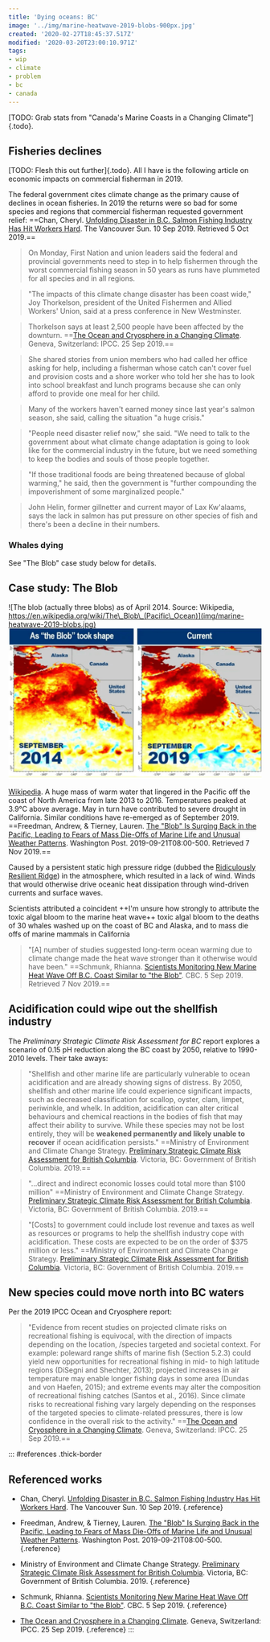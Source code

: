 ```yaml
---
title: 'Dying oceans: BC'
image: '../img/marine-heatwave-2019-blobs-900px.jpg'
created: '2020-02-27T18:45:37.517Z'
modified: '2020-03-20T23:00:10.971Z'
tags:
- wip
- climate
- problem
- bc
- canada
---
```



[TODO: Grab stats from "Canada's Marine Coasts in a Changing Climate"]{.todo}.

## Fisheries declines

[TODO: Flesh this out further]{.todo}. All I have is the following article on economic impacts on commercial fisherman in 2019.

The federal government cites climate change as the primary cause of declines in ocean fisheries. In 2019 the returns were so bad for some species and regions that commercial fisherman requested government relief: ==Chan, Cheryl. [Unfolding Disaster in B.C. Salmon Fishing Industry Has Hit Workers Hard](https://vancouversun.com/business/local-business/advocates-sound-alarm-on-unfolding-disaster-in-b-c-salmon-fishing-industry). The Vancouver Sun. 10 Sep 2019. Retrieved 5 Oct 2019.==

> On Monday, First Nation and union leaders said the federal and provincial governments need to step in to help fishermen through the worst commercial fishing season in 50 years as runs have plummeted for all species and in all regions.

> "The impacts of this climate change disaster has been coast wide," Joy Thorkelson, president of the United Fishermen and Allied Workers' Union, said at a press conference in New Westminster.

> Thorkelson says at least 2,500 people have been affected by the downturn. ==[The Ocean and Cryosphere in a Changing Climate](https://www.ipcc.ch/srocc/home/). Geneva, Switzerland: IPCC. 25 Sep 2019.==

> She shared stories from union members who had called her office asking for help, including a fisherman whose catch can't cover fuel and provision costs and a shore worker who told her she has to look into school breakfast and lunch programs because she can only afford to provide one meal for her child.

> Many of the workers haven't earned money since last year's salmon season, she said, calling the situation "a huge crisis."

> "People need disaster relief now," she said. "We need to talk to the government about what climate change adaptation is going to look like for the commercial industry in the future, but we need something to keep the bodies and souls of those people together.

> "If those traditional foods are being threatened because of global warming," he said, then the government is "further compounding the impoverishment of some marginalized people."

> John Helin, former gillnetter and current mayor of Lax Kw'alaams, says the lack in salmon has put pressure on other species of fish and there's been a decline in their numbers.

### Whales dying

See "The Blob" case study below for details.

## Case study: The Blob

![The blob (actually three blobs) as of April 2014. Source: Wikipedia, https://en.wikipedia.org/wiki/The\_Blob\_(Pacific\_Ocean)](img/marine-heatwave-2019-blobs.jpg) ![Sea surface temperature anomaly maps from 2014 and 2019. Source: National Oceanic and Atmospheric Administration](img/marine-heatwave-2019-the-blob.png)

[Wikipedia](https://en.wikipedia.org/wiki/The_Blob_(Pacific_Ocean)). A huge mass of warm water that lingered in the Pacific off the coast of North America from late 2013 to 2016. Temperatures peaked at 3.9°C above average. May in turn have contributed to severe drought in California. Similar conditions have re-emerged as of September 2019. ==Freedman, Andrew, & Tierney, Lauren. [The "Blob" Is Surging Back in the Pacific, Leading to Fears of Mass Die-Offs of Marine Life and Unusual Weather Patterns](https://www.washingtonpost.com/weather/2019/09/21/blob-is-surging-back-pacific-leading-fears-mass-die-offs-marine-life-unusual-weather-patterns/). Washington Post. 2019-09-21T08:00-500. Retrieved 7 Nov 2019.==

Caused by a persistent static high pressure ridge (dubbed the [Ridiculously Resilient Ridge](https://en.wikipedia.org/wiki/Ridiculously_Resilient_Ridge)) in the atmosphere, which resulted in a lack of wind. Winds that would otherwise drive oceanic heat dissipation through wind-driven currents and surface waves.

Scientists attributed a coincident ++I'm unsure how strongly to attribute the toxic algal bloom to the marine heat wave++ toxic algal bloom to the deaths of 30 whales washed up on the coast of BC and Alaska, and to mass die offs of marine mammals in California

> "\[A\] number of studies suggested long-term ocean warming due to climate change made the heat wave stronger than it otherwise would have been." ==Schmunk, Rhianna. [Scientists Monitoring New Marine Heat Wave Off B.C. Coast Similar to "the Blob"](https://www.cbc.ca/news/canada/british-columbia/marine-heatwave-2019-the-blob-1.5271870). CBC. 5 Sep 2019. Retrieved 7 Nov 2019.==

## Acidification could wipe out the shellfish industry

The *Preliminary Strategic Climate Risk Assessment for BC* report explores a scenario of 0.15 pH reduction along the BC coast by 2050, relative to 1990-2010 levels. Their take aways:

> "Shellfish and other marine life are particularly vulnerable to ocean acidification and are already showing signs of distress. By 2050, shellfish and other marine life could experience significant impacts, such as decreased classification for scallop, oyster, clam, limpet, periwinkle, and whelk. In addition, acidification can alter critical behaviours and chemical reactions in the bodies of fish that may affect their ability to survive. While these species may not be lost entirely, they will be **weakened permanently and likely unable to recover** if ocean acidification persists." ==Ministry of Environment and Climate Change Strategy. [Preliminary Strategic Climate Risk Assessment for British Columbia](https://www2.gov.bc.ca/gov/content/environment/climate-change/adaptation/risk-%20assessment). Victoria, BC: Government of British Columbia. 2019.==

> "...direct and indirect economic losses could total more than \$100 million" ==Ministry of Environment and Climate Change Strategy. [Preliminary Strategic Climate Risk Assessment for British Columbia](https://www2.gov.bc.ca/gov/content/environment/climate-change/adaptation/risk-%20assessment). Victoria, BC: Government of British Columbia. 2019.==

> "\[Costs\] to government could include lost revenue and taxes as well as resources or programs to help the shellfish industry cope with acidification. These costs are expected to be on the order of \$375 million or less." ==Ministry of Environment and Climate Change Strategy. [Preliminary Strategic Climate Risk Assessment for British Columbia](https://www2.gov.bc.ca/gov/content/environment/climate-change/adaptation/risk-%20assessment). Victoria, BC: Government of British Columbia. 2019.==

## New species could move north into BC waters

Per the 2019 IPCC Ocean and Cryosphere report:

> "Evidence from recent studies on projected climate risks on recreational fishing is equivocal, with the direction of impacts depending on the location, /species targeted and societal context. For example: poleward range shifts of marine fish (Section 5.2.3) could yield new opportunities for recreational fishing in mid- to high latitude regions (DiSegni and Shechter, 2013); projected increases in air temperature may enable longer fishing days in some area (Dundas and von Haefen, 2015); and extreme events may alter the composition of recreational fishing catches (Santos et al., 2016). Since climate risks to recreational fishing vary largely depending on the responses of the targeted species to climate-related pressures, there is low confidence in the overall risk to the activity." ==[The Ocean and Cryosphere in a Changing Climate](https://www.ipcc.ch/srocc/home/). Geneva, Switzerland: IPCC. 25 Sep 2019.==

::: #references .thick-border

## Referenced works

* Chan, Cheryl. [Unfolding Disaster in B.C. Salmon Fishing Industry Has Hit Workers Hard](https://vancouversun.com/business/local-business/advocates-sound-alarm-on-unfolding-disaster-in-b-c-salmon-fishing-industry). The Vancouver Sun. 10 Sep 2019. {.reference}

* Freedman, Andrew, & Tierney, Lauren. [The "Blob" Is Surging Back in the Pacific, Leading to Fears of Mass Die-Offs of Marine Life and Unusual Weather Patterns](https://www.washingtonpost.com/weather/2019/09/21/blob-is-surging-back-pacific-leading-fears-mass-die-offs-marine-life-unusual-weather-patterns/). Washington Post. 2019-09-21T08:00-500. {.reference}

* Ministry of Environment and Climate Change Strategy. [Preliminary Strategic Climate Risk Assessment for British Columbia](https://www2.gov.bc.ca/gov/content/environment/climate-change/adaptation/risk-%20assessment). Victoria, BC: Government of British Columbia. 2019. {.reference}

* Schmunk, Rhianna. [Scientists Monitoring New Marine Heat Wave Off B.C. Coast Similar to "the Blob"](https://www.cbc.ca/news/canada/british-columbia/marine-heatwave-2019-the-blob-1.5271870). CBC. 5 Sep 2019. {.reference}

* [The Ocean and Cryosphere in a Changing Climate](https://www.ipcc.ch/srocc/home/). Geneva, Switzerland: IPCC. 25 Sep 2019. {.reference}
:::

